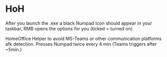 # HoH
After you launch the .exe a black Numpad Icon should appear in your taskbar, RMB opens the options for you (ticked = turned on)

HomeOffice Helper to avoid MS-Teams or other communication platforms afk detection. Presses Numpad twice every 4 min (Teams triggers after ~5min.)
